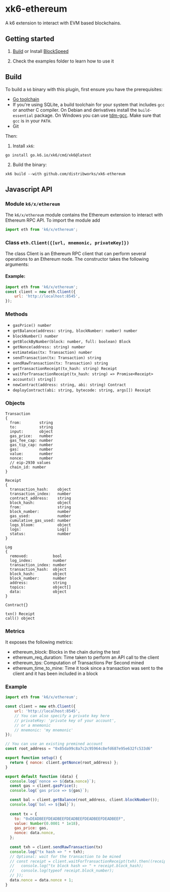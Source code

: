 # xk6-ethereum

A k6 extension to interact with EVM based blockchains.

## Getting started

1. [Build](#build) or Install [BlockSpeed](https://github.com/distribworks/blockspeed)

2. Check the examples folder to learn how to use it

## Build

To build a `k6` binary with this plugin, first ensure you have the prerequisites:

- [Go toolchain](https://go101.org/article/go-toolchain.html)
- If you're using SQLite, a build toolchain for your system that includes `gcc` or
  another C compiler. On Debian and derivatives install the `build-essential`
  package. On Windows you can use [tdm-gcc](https://jmeubank.github.io/tdm-gcc/).
  Make sure that `gcc` is in your `PATH`.
- Git

Then:

1. Install `xk6`:
  ```shell
  go install go.k6.io/xk6/cmd/xk6@latest
  ```

2. Build the binary:
  ```shell
  xk6 build --with github.com/distribworks/xk6-ethereum
  ```

## Javascript API

### Module `k6/x/ethereum`

The `k6/x/ethereum` module contains the Ethereum extension to interact with Ethereum RPC API. To import the module add

```javascript
import eth from 'k6/x/ethereum';
```

### Class `eth.Client({[url, mnemonic, privateKey]})`

The class Client is an Ethereum RPC client that can perform several operations to an Ethereum node. The constructor takes the following arguments:

#### Example:
```javascript
import eth from 'k6/x/ethereum';
const client = new eth.Client({
    url: 'http://localhost:8545',
});
```

### Methods 

  - `gasPrice() number`
  - `getBalance(address: string, blockNumber: number) number`
  - `blockNumber() number`
  - `getBlockByNumber(block: number, full: boolean) Block`
  - `getNonce(address: string) number`
  - `estimateGas(tx: Transaction) number`
  - `sendTransaction(tx: Transaction) string`
  - `sendRawTransaction(tx: Transaction) string`
  - `getTransactionReceipt(tx_hash: string) Receipt`
  - `waitForTransactionReceipt(tx_hash: string) => Promise<Receipt>`
  - `accounts() string[]`
  - `newContract(address: string, abi: string) Contract`
  - `deployContract(abi: string, bytecode: string, args[]) Receipt`

### Objects

```
Transaction
{
  from:        string
  to:          string
  input:       object
  gas_price:   number
  gas_fee_cap: number
  gas_tip_cap: number
  gas:         number
  value:       number
  nonce:       number
  // eip-2930 values
  chain_id: number
}
```

```
Receipt
{
  transaction_hash:    object
  transaction_index:   number
  contract_address:    string
  block_hash:          object
  from:                string
  block_number:        number
  gas_used:            number
  cumulative_gas_used: number
  logs_bloom:          object
  logs:                Log[]
  status:              number
}
```

```
Log
{
  removed:           bool
  log_index:         number
  transaction_index: number
  transaction_hash:  object
  block_hash:        object
  block_number:      number
  address:           string
  topics:            object[]
  data:              object
}
```

```
Contract{}

txn() Receipt
call() object
```


### Metrics

It exposes the following metrics:

  * ethereum_block: Blocks in the chain during the test
  * ethereum_req_duration: Time taken to perform an API call to the client
  * ethereum_tps: Computation of Transactions Per Second mined
  * ethereum_time_to_mine: Time it took since a transaction was sent to the client and it has been included in a block

### Example

```javascript
import eth from 'k6/x/ethereum';

const client = new eth.Client({
    url: 'http://localhost:8545',
    // You can also specify a private key here
    // privateKey: 'private key of your account',
    // or a mnemonic
    // mnemonic: 'my mnemonic'
});

// You can use an existing premined account
const root_address = "0x85da99c8a7c2c95964c8efd687e95e632fc533d6"

export function setup() {
  return { nonce: client.getNonce(root_address) };
}

export default function (data) {
  console.log(`nonce => ${data.nonce}`);
  const gas = client.gasPrice();
  console.log(`gas price => ${gas}`);

  const bal = client.getBalance(root_address, client.blockNumber());
  console.log(`bal => ${bal}`);
  
  const tx = {
    to: "0xDEADBEEFDEADBEEFDEADBEEFDEADBEEFDEADBEEF",
    value: Number(0.0001 * 1e18),
    gas_price: gas,
    nonce: data.nonce,
  };
  
  const txh = client.sendRawTransaction(tx)
  console.log("tx hash => " + txh);
  // Optional: wait for the transaction to be mined
  // const receipt = client.waitForTransactionReceipt(txh).then((receipt) => {
  //   console.log("tx block hash => " + receipt.block_hash);
  //   console.log(typeof receipt.block_number);
  // });
  data.nonce = data.nonce + 1;
}
```
